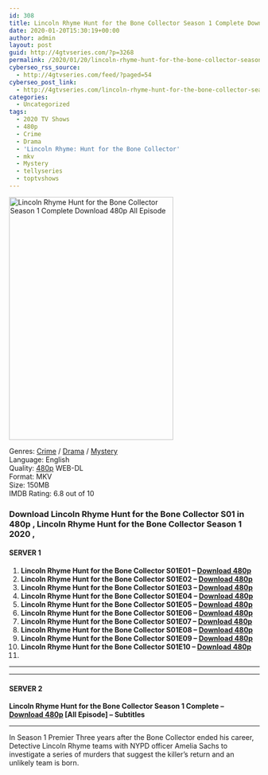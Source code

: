 ```yaml
---
id: 308
title: Lincoln Rhyme Hunt for the Bone Collector Season 1 Complete Download 480p All Episode
date: 2020-01-20T15:30:19+00:00
author: admin
layout: post
guid: http://4gtvseries.com/?p=3268
permalink: /2020/01/20/lincoln-rhyme-hunt-for-the-bone-collector-season-1-complete-download-480p-all-episode/
cyberseo_rss_source:
  - http://4gtvseries.com/feed/?paged=54
cyberseo_post_link:
  - http://4gtvseries.com/lincoln-rhyme-hunt-for-the-bone-collector-season-1-complete-download-480p-all-episode/
categories:
  - Uncategorized
tags:
  - 2020 TV Shows
  - 480p
  - Crime
  - Drama
  - 'Lincoln Rhyme: Hunt for the Bone Collector'
  - mkv
  - Mystery
  - tellyseries
  - toptvshows
---
```

<img loading="lazy" class="aligncenter" src="https://2.bp.blogspot.com/--UnNaXY05Cg/XiXGwjWo8oI/AAAAAAAAAPg/xBq3Lew7o28Sb2gXMF8vOZpkZ_fhnT4SgCK4BGAYYCw/s1600/Lincoln%2BRhyme%2BHunt%2Bfor%2Bthe%2BBone%2BCollector%2BSeason%2B1.jpg" alt="Lincoln Rhyme Hunt for the Bone Collector Season 1 Complete Download 480p All Episode" width="330" height="488" />

Genres: <a href="http://4gtvseries.com/tag/crime/" data-wpel-link="internal">Crime</a> /&nbsp;<a href="http://4gtvseries.com/tag/drama/" data-wpel-link="internal">Drama</a> / <a href="http://4gtvseries.com/tag/mystery/" data-wpel-link="internal">Mystery</a>  
Language: English  
Quality:&nbsp;<a href="http://4gtvseries.com/tag/480p/" data-wpel-link="internal">480p</a> WEB-DL  
Format: MKV  
Size: 150MB  
IMDB Rating: 6.8 out of 10

### **Download Lincoln Rhyme Hunt for the Bone Collector S01 in 480p , Lincoln Rhyme Hunt for the Bone Collector Season 1 2020 ,&nbsp;**

#### <span><strong>SERVER 1</strong></span>

  1. **Lincoln Rhyme Hunt for the Bone Collector S01E01 – <a href="http://slink.dl480p.xyz/aIR0" data-wpel-link="external" target="_blank" rel="nofollow external noopener noreferrer" class="wpel-icon-left"><i class="wpel-icon fa fa-download" aria-hidden="true"></i>Download 480p</a>**
  2. **Lincoln Rhyme Hunt for the Bone Collector S01E02 – <a href="http://slink.dl480p.xyz/EnQF" data-wpel-link="external" target="_blank" rel="nofollow external noopener noreferrer" class="wpel-icon-left"><i class="wpel-icon fa fa-download" aria-hidden="true"></i>Download 480p</a>**
  3. **Lincoln Rhyme Hunt for the Bone Collector S01E03 – <a href="http://slink.dl480p.xyz/7cVfOpM" data-wpel-link="external" target="_blank" rel="nofollow external noopener noreferrer" class="wpel-icon-left"><i class="wpel-icon fa fa-download" aria-hidden="true"></i>Download 480p</a>**
  4. **Lincoln Rhyme Hunt for the Bone Collector S01E04 – <a href="http://slink.dl480p.xyz/1GEDf" data-wpel-link="external" target="_blank" rel="nofollow external noopener noreferrer" class="wpel-icon-left"><i class="wpel-icon fa fa-download" aria-hidden="true"></i>Download 480p</a>**
  5. **Lincoln Rhyme Hunt for the Bone Collector S01E05 – <a href="http://slink.dl480p.xyz/ZHKbQvD" data-wpel-link="external" target="_blank" rel="nofollow external noopener noreferrer" class="wpel-icon-left"><i class="wpel-icon fa fa-download" aria-hidden="true"></i>Download 480p</a>**
  6. **Lincoln Rhyme Hunt for the Bone Collector S01E06 – <a href="http://slink.dl480p.xyz/tqA8PLh" data-wpel-link="external" target="_blank" rel="nofollow external noopener noreferrer" class="wpel-icon-left"><i class="wpel-icon fa fa-download" aria-hidden="true"></i>Download 480p</a>**
  7. **Lincoln Rhyme Hunt for the Bone Collector S01E07 – <a href="http://slink.dl480p.xyz/J9j7ouBc" data-wpel-link="external" target="_blank" rel="nofollow external noopener noreferrer" class="wpel-icon-left"><i class="wpel-icon fa fa-download" aria-hidden="true"></i>Download 480p</a>**
  8. **Lincoln Rhyme Hunt for the Bone Collector S01E08 – <a href="http://slink.dl480p.xyz/uEs9GzX" data-wpel-link="external" target="_blank" rel="nofollow external noopener noreferrer" class="wpel-icon-left"><i class="wpel-icon fa fa-download" aria-hidden="true"></i>Download 480p</a>**
  9. **Lincoln Rhyme Hunt for the Bone Collector S01E09 – <a href="http://slink.dl480p.xyz/OtAEtRTY" data-wpel-link="external" target="_blank" rel="nofollow external noopener noreferrer" class="wpel-icon-left"><i class="wpel-icon fa fa-download" aria-hidden="true"></i>Download 480p</a>**
 10. **Lincoln Rhyme Hunt for the Bone Collector S01E10 – <a href="http://slink.dl480p.xyz/A9jQ" data-wpel-link="external" target="_blank" rel="nofollow external noopener noreferrer" class="wpel-icon-left"><i class="wpel-icon fa fa-download" aria-hidden="true"></i>Download 480p</a>**
 11. 

* * *

* * *

#### <span><strong>SERVER 2</strong></span>

**Lincoln Rhyme Hunt for the Bone Collector Season 1 Complete – <a href="http://dl480p.xyz/3546/" data-wpel-link="external" target="_blank" rel="nofollow external noopener noreferrer" class="wpel-icon-left"><i class="wpel-icon fa fa-download" aria-hidden="true"></i>Download 480p</a> [All Episode] – Subtitles**

* * *

In Season 1 Premier Three years after the Bone Collector ended his career, Detective Lincoln Rhyme teams with NYPD officer Amelia Sachs to investigate a series of murders that suggest the killer’s return and an unlikely team is born.

<div align="center">
</div>